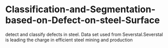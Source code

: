 # Classification-and-Segmentation-based-on-Defect-on-steel-Surface
detect and classify defects in steel. Data set used from Severstal.Severstal is leading the charge in efficient steel mining and production
